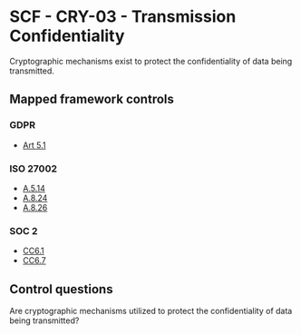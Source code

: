 # SCF - CRY-03 - Transmission Confidentiality
Cryptographic mechanisms exist to protect the confidentiality of data being transmitted. 
## Mapped framework controls
### GDPR
- [Art 5.1](../gdpr/art5.md#Article-51)
  
### ISO 27002
- [A.5.14](../iso27002/a-5.md#a514)
- [A.8.24](../iso27002/a-8.md#a824)
- [A.8.26](../iso27002/a-8.md#a826)
  
### SOC 2
- [CC6.1](../soc2/cc61.md)
- [CC6.7](../soc2/cc67.md)
  
## Control questions
Are cryptographic mechanisms utilized to protect the confidentiality of data being transmitted? 
  